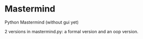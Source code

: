 # Mastermind
Python Mastermind (without gui yet)

2 versions in mastermind.py: a formal version and an oop version. 
